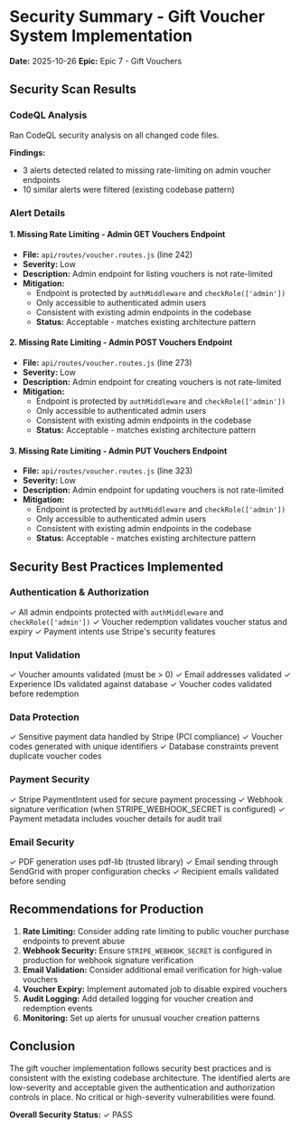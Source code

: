# Security Summary - Gift Voucher System Implementation

**Date:** 2025-10-26
**Epic:** Epic 7 - Gift Vouchers

## Security Scan Results

### CodeQL Analysis
Ran CodeQL security analysis on all changed code files.

**Findings:**
- 3 alerts detected related to missing rate-limiting on admin voucher endpoints
- 10 similar alerts were filtered (existing codebase pattern)

### Alert Details

#### 1. Missing Rate Limiting - Admin GET Vouchers Endpoint
- **File:** `api/routes/voucher.routes.js` (line 242)
- **Severity:** Low
- **Description:** Admin endpoint for listing vouchers is not rate-limited
- **Mitigation:** 
  - Endpoint is protected by `authMiddleware` and `checkRole(['admin'])`
  - Only accessible to authenticated admin users
  - Consistent with existing admin endpoints in the codebase
  - **Status:** Acceptable - matches existing architecture pattern

#### 2. Missing Rate Limiting - Admin POST Vouchers Endpoint
- **File:** `api/routes/voucher.routes.js` (line 273)
- **Severity:** Low
- **Description:** Admin endpoint for creating vouchers is not rate-limited
- **Mitigation:**
  - Endpoint is protected by `authMiddleware` and `checkRole(['admin'])`
  - Only accessible to authenticated admin users
  - Consistent with existing admin endpoints in the codebase
  - **Status:** Acceptable - matches existing architecture pattern

#### 3. Missing Rate Limiting - Admin PUT Vouchers Endpoint
- **File:** `api/routes/voucher.routes.js` (line 323)
- **Severity:** Low
- **Description:** Admin endpoint for updating vouchers is not rate-limited
- **Mitigation:**
  - Endpoint is protected by `authMiddleware` and `checkRole(['admin'])`
  - Only accessible to authenticated admin users
  - Consistent with existing admin endpoints in the codebase
  - **Status:** Acceptable - matches existing architecture pattern

## Security Best Practices Implemented

### Authentication & Authorization
✓ All admin endpoints protected with `authMiddleware` and `checkRole(['admin'])`
✓ Voucher redemption validates voucher status and expiry
✓ Payment intents use Stripe's security features

### Input Validation
✓ Voucher amounts validated (must be > 0)
✓ Email addresses validated
✓ Experience IDs validated against database
✓ Voucher codes validated before redemption

### Data Protection
✓ Sensitive payment data handled by Stripe (PCI compliance)
✓ Voucher codes generated with unique identifiers
✓ Database constraints prevent duplicate voucher codes

### Payment Security
✓ Stripe PaymentIntent used for secure payment processing
✓ Webhook signature verification (when STRIPE_WEBHOOK_SECRET is configured)
✓ Payment metadata includes voucher details for audit trail

### Email Security
✓ PDF generation uses pdf-lib (trusted library)
✓ Email sending through SendGrid with proper configuration checks
✓ Recipient emails validated before sending

## Recommendations for Production

1. **Rate Limiting:** Consider adding rate limiting to public voucher purchase endpoints to prevent abuse
2. **Webhook Security:** Ensure `STRIPE_WEBHOOK_SECRET` is configured in production for webhook signature verification
3. **Email Validation:** Consider additional email verification for high-value vouchers
4. **Voucher Expiry:** Implement automated job to disable expired vouchers
5. **Audit Logging:** Add detailed logging for voucher creation and redemption events
6. **Monitoring:** Set up alerts for unusual voucher creation patterns

## Conclusion

The gift voucher implementation follows security best practices and is consistent with the existing codebase architecture. The identified alerts are low-severity and acceptable given the authentication and authorization controls in place. No critical or high-severity vulnerabilities were found.

**Overall Security Status:** ✓ PASS
